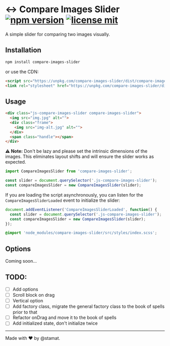 # ↔️ Compare Images Slider [![npm version](https://img.shields.io/npm/v/compare-images-slider)](https://www.npmjs.com/package/compare-images-slider) [![license mit](https://img.shields.io/badge/license-MIT-green)](https://github.com/stamat/compare-images-slider/blob/main/LICENSE)

A simple slider for comparing two images visually.

## Installation

```bash
npm install compare-images-slider
```

or use the CDN:

```html
<script src="https://unpkg.com/compare-images-slider/dist/compare-images-slider.min.js"></script>
<link rel="stylesheet" href="https://unpkg.com/compare-images-slider/dist/compare-images-slider.min.css">
```

## Usage

```html
<div class="js-compare-images-slider compare-images-slider">
  <img src="img.jpg" alt="">
  <div class="frame">
    <img src="img-alt.jpg" alt="">
  </div>
  <span class="handle"></span>
</div>
```

**⚠️ Note:** Don't be lazy and please set the intrinsic dimensions of the images. This eliminates layout shifts and will ensure the slider works as expected.

```javascript
import CompareImagesSlider from 'compare-images-slider';

const slider = document.querySelector('.js-compare-images-slider');
const compareImagesSlider = new CompareImagesSlider(slider);
```

If you are loading the script asynchronously, you can listen for the `CompareImagesSliderLoaded` event to initialize the slider:

```javascript
document.addEventListener('CompareImagesSliderLoaded', function() {
  const slider = document.querySelector('.js-compare-images-slider');
  const compareImagesSlider = new CompareImagesSlider(slider);
});
```

```scss
@import 'node_modules/compare-images-slider/src/styles/index.scss';
```

## Options

Coming soon...

## TODO:

- [ ] Add options
- [ ] Scroll block on drag
- [ ] Vertical option
- [ ] Add factory class, migrate the general factory class to the book of spells prior to that
- [ ] Refactor onDrag and move it to the book of spells
- [ ] Add initialized state, don't initialize twice

---

Made with ❤️ by @stamat.
